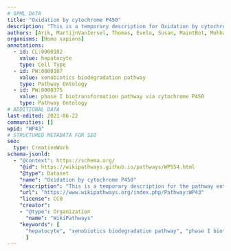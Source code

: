 ```yaml
---
# GPML DATA
title: "Oxidation by cytochrome P450"
description: "This is a temporary description for Oxidation by cytochrome P450"
authors: [Arik, MartijnVanIersel, Thomas, Evelo, Susan, MaintBot, Mohhafez, Christine Chichester, Egonw, Khanspers, Zari, Mkutmon, Zhangx888, Eweitz, Finterly]
organisms: [Homo sapiens]
annotations:
  - id: CL:0000182
    value: hepatocyte
    type: Cell Type
  - id: PW:0000107
    value: xenobiotics biodegradation pathway
    type: Pathway Ontology
  - id: PW:0000375
    value: phase I biotransformation pathway via cytochrome P450
    type: Pathway Ontology
# ADDITIONAL DATA
last-edited: 2021-06-22
communities: []
wpid: "WP43"
# STRUCTURED METADATA FOR SEO
seo:
  type: CreativeWork
schema-jsonld:
  - "@context": https://schema.org/
    "@id": https://wikipathways.github.io/pathways/WP554.html
    "@type": Dataset
    "name": "Oxidation by cytochrome P450"
    "description": "This is a temporary description for the pathway entitled: Oxidation by cytochrome P450"
    "url": "https://www.wikipathways.org/index.php/Pathway:WP43"
    "license": CC0
    "creator":
    - "@type": Organization
      "name": "WikiPathways"
    "keywords": [
      "hepatocyte", "xenobiotics biodegradation pathway", "phase I biotransformation pathway via cytochrome P450",
      ]
---
```

